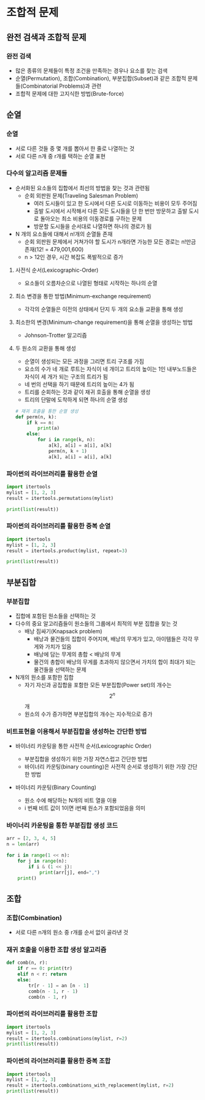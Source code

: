 # 조합적 문제

## 완전 검색과 조합적 문제

### 완전 검색

- 많은 종류의 문제들이 특정 조건을 만족하는 경우나 요소를 찾는 검색
- 순열(Permutation), 조합(Combination), 부분집합(Subset)과 같은 조합적 문제들(Combinatorial Problems)과 관련
- 조합적 문제에 대한 고지식한 방법(Brute-force)

## 순열

### 순열

- 서로 다른 것들 중 몇 개를 뽑아서 한 줄로 나열하는 것
- 서로 다른 n개 중 r개를 택하는 순열 표현

### 다수의 알고리즘 문제들

- 순서화된 요소들의 집합에서 최선의 방법을 찾는 것과 관련됨
  - 순회 외판원 문제(Traveling Salesman Problem)
    - 여러 도시들이 있고 한 도시에서 다른 도시로 이동하는 비용이 모두 주어짐
    - 출발 도시에서 시작해서 다른 모든 도시들을 단 한 번만 방문하고 출발 도시로 돌아오는 최소 비용의 이동경로를 구하는 문제
    - 방문할 도시들을 순서대로 나열하면 하나의 경로가 됨
- N 개의 요소들에 대해서 n!개의 순열들 존재
  - 순회 외판원 문제에서 거쳐가야 할 도시가 n개라면 가능한 모든 경로는 n!만금 존재(12! = 479,001,600)
  - n > 12인 경우, 시간 복잡도 폭발적으로 증가

1. 사전식 순서(Lexicographic-Order)

   - 요소들이 오름차순으로 나열된 형태로 시작하는 하나의 순열

2. 최소 변경을 통한 방법(Minimum-exchange requirement)

   - 각각의 순열들은 이전의 상태에서 단지 두 개의 요소들 교환을 통해 생성

3. 최소한의 변경(Minimum-change requirement)을 통해 순열을 생성하는 방법

   - Johnson-Trotter 알고리즘

4. 두 원소의 교환을 통해 생성

   - 순열이 생성되는 모든 과정을 그리면 트리 구조를 가짐
   - 요소의 수가 네 개로 루트는 자식이 네 개이고 트리의 높이는 1인 내부노드들은 자식이 세 개가 되는 구조의 트리가 됨
   - 네 번의 선택을 하기 때문에 트리의 높이는 4가 됨
   - 트리를 순회하는 것과 같이 재귀 호출을 통해 순열을 생성
   - 트리의 단말에 도착하게 되면 하나의 순열 생성

   ~~~python
   # 재귀 호출을 통한 순열 생성
   def perm(n, k):
       if k == n:
           print(a)
       else:
           for i in range(k, n):
               a[k], a[i] = a[i], a[k]
               perm(n, k + 1)
               a[k], a[i] = a[i], a[k]
   ~~~

### 파이썬의 라이브러리를 활용한 순열

~~~python
import itertools
mylist = [1, 2, 3]
result = itertools.permutations(mylist)

print(list(result))
~~~

### 파이썬의 라이브러리를 활용한 중복 순열

~~~python
import itertools
mylist = [1, 2, 3]
result = itertools.product(mylist, repeat=3)

print(list(result))
~~~

## 부분집합

### 부분집합

- 집합에 포함된 원소들을 선택하는 것
- 다수의 중요 알고리즘들이 원소들의 그룹에서 최적의 부분 집합을 찾는 것
  - 배낭 짐싸기(Knapsack problem)
    - 배낭과 물건들의 집합이 주어지며, 배낭의 무게가 있고, 아이템들은 각각 무게와 가치가 있음
    - 배낭에 담는 무게의 총합 < 배낭의 무게
    - 물건의 총합이 배낭의 무게를 초과하지 않으면서 가치의 합이 최대가 되는 물건들을 선택하는 문제
- N개의 원소를 포함한 집합
  - 자기 자신과 공집합을 포함한 모든 부분집합(Power set)의 개수는 $$2^n$$개
  - 원소의 수가 증가하면 부분집합의 개수는 지수적으로 증가

### 비트표현을 이용해서 부분집합을 생성하는 간단한 방법

- 바이너리 카운팅을 통한 사전적 순서(Lexicographic Order)
  - 부분집합을 생성하기 위한 가장 자연스럽고 간단한 방법
  - 바이너리 카운팅(binary counting)은 사전적 순서로 생성하기 위한 가장 간단한 방법

- 바이너리 카운팅(Binary Counting)
  - 원소 수에 해당하는 N개의 비트 열을 이용
  - i 번째 비트 값이 1이면 i번째 원소가 포함되었음을 의미

### 바이너리 카운팅을 통한 부분집합 생성 코드

~~~python
arr = [2, 3, 4, 5]
n = len(arr)

for i in range(1 << n):
    for j in range(n):
        if i & (1 << j):
            print(arr[j], end=",")
    print()
~~~

## 조합

### 조합(Combination)

- 서로 다른 n개의 원소 중 r개를 순서 없이 골라낸 것

### 재귀 호출을 이용한 조합 생성 알고리즘

~~~python
def comb(n, r):
    if r == 0: print(tr)
    elif n < r: return
    else:
        tr[r - 1] = an [n - 1]
        comb(n - 1, r - 1)
        comb(n - 1, r)
~~~

### 파이썬의 라이브러리를 활용한 조합

~~~python
import itertools
mylist = [1, 2, 3]
result = itertools.combinations(mylist, r=2)
print(list(result))
~~~

### 파이썬의 라이브러리를 활용한 중복 조합

~~~python
import itertools
mylist = [1, 2, 3]
result = itertools.combinations_with_replacement(mylist, r=2)
print(list(result))
~~~

